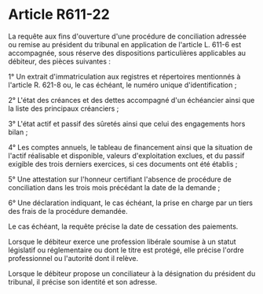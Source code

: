 # Article R611-22

La requête aux fins d'ouverture d'une procédure de conciliation adressée ou remise au président du tribunal en application de l'article L. 611-6 est accompagnée, sous réserve des dispositions particulières applicables au débiteur, des pièces suivantes :

1° Un extrait d'immatriculation aux registres et répertoires mentionnés à l'article R. 621-8 ou, le cas échéant, le numéro unique d'identification ;

2° L'état des créances et des dettes accompagné d'un échéancier ainsi que la liste des principaux créanciers ;

3° L'état actif et passif des sûretés ainsi que celui des engagements hors bilan ;

4° Les comptes annuels, le tableau de financement ainsi que la situation de l'actif réalisable et disponible, valeurs d'exploitation exclues, et du passif exigible des trois derniers exercices, si ces documents ont été établis ;

5° Une attestation sur l'honneur certifiant l'absence de procédure de conciliation dans les trois mois précédant la date de la demande ;

6° Une déclaration indiquant, le cas échéant, la prise en charge par un tiers des frais de la procédure demandée.

Le cas échéant, la requête précise la date de cessation des paiements.

Lorsque le débiteur exerce une profession libérale soumise à un statut législatif ou réglementaire ou dont le titre est protégé, elle précise l'ordre professionnel ou l'autorité dont il relève.

Lorsque le débiteur propose un conciliateur à la désignation du président du tribunal, il précise son identité et son adresse.
